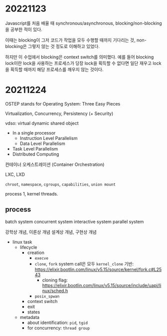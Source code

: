 #   20221123

Javascript를 처음 배울 때 synchronous/asynchronous, blocking/non-blocking을 공부한 적이 있다.

이때는 blocking이 그저 코드가 작업을 모두 수행할 때까지 기다리는 것, non-blocking은 그렇지 않는 것 정도로 이해하고 있었다.

하지만 이 수업에서 blocking은 context switch를 의미했다. 예를 들어 blocking lock이란 lock을 사용하는 프로세스가 당장 lock을 획득할 수 없다면 일단 재우고 lock을 획득할 때까지 해당 프로세스를 깨우지 않는 것이다.


#   20211224
OSTEP stands for Operating System: Three Easy Pieces

Virtualization, Concurrency, Persistency (+ Security)

vdso: virtual dynamic shared object

*   In a single processor
    *   Instruction Level Parallelism
    *   Data Level Parallelism
*   Task Level Parallelism
*   Distributed Computing


컨테이너 오케스트레이션 (Container Orchestration)

LXC, LXD

`chroot`, `namespace`, `cgroups`, `capabilities`, `union mount`

process 1, kernel threads.

##  process
batch system
concurrent system
interactive system
parallel system


강학상 개념, 이론상 개념
설계상 개념, 구현상 개념

*   linux task
    *   lifecycle
        *   creation
            *   `execve`
            *   `clone`, `fork` system call은 모두 `kernel_clone` 기반: https://elixir.bootlin.com/linux/v5.15/source/kernel/fork.c#L2543
                *   cloning flag: https://elixir.bootlin.com/linux/v5.15/source/include/uapi/linux/sched.h
            *   `posix_spwan`
        *   context switch
        *   exit
        +   states
    *   metadata
        *   about identification: `pid`, `tgid`
        *   for concurrency: `thread group`